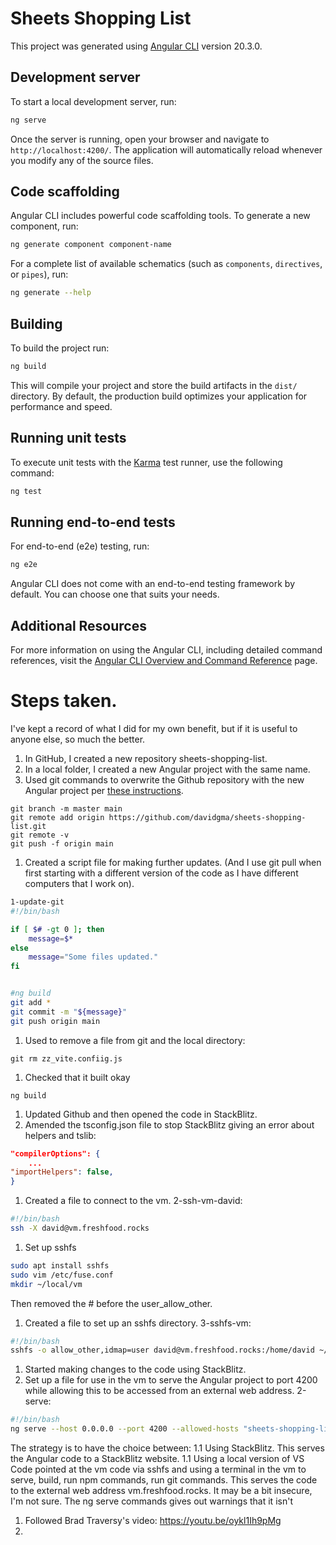 # Sheets Shopping List

This project was generated using [Angular CLI](https://github.com/angular/angular-cli) version 20.3.0.

## Development server

To start a local development server, run:

```bash
ng serve
```

Once the server is running, open your browser and navigate to `http://localhost:4200/`. The application will automatically reload whenever you modify any of the source files.

## Code scaffolding

Angular CLI includes powerful code scaffolding tools. To generate a new component, run:

```bash
ng generate component component-name
```

For a complete list of available schematics (such as `components`, `directives`, or `pipes`), run:

```bash
ng generate --help
```

## Building

To build the project run:

```bash
ng build
```

This will compile your project and store the build artifacts in the `dist/` directory. By default, the production build optimizes your application for performance and speed.

## Running unit tests

To execute unit tests with the [Karma](https://karma-runner.github.io) test runner, use the following command:

```bash
ng test
```

## Running end-to-end tests

For end-to-end (e2e) testing, run:

```bash
ng e2e
```

Angular CLI does not come with an end-to-end testing framework by default. You can choose one that suits your needs.

## Additional Resources

For more information on using the Angular CLI, including detailed command references, visit the [Angular CLI Overview and Command Reference](https://angular.dev/tools/cli) page.


# Steps taken. 
I've kept a record of what I did for my own benefit, but if it is useful to anyone else, so much the better.

1. In GitHub, I created a new repository sheets-shopping-list.
1. In a local folder, I created a new Angular project with the same name.
1. Used git commands to overwrite the Github repository with the new Angular project per [these instructions](https://docs.github.com/en/migrations/importing-source-code/using-the-command-line-to-import-source-code/adding-locally-hosted-code-to-github#adding-a-local-repository-to-github-using-git).
```
git branch -m master main
git remote add origin https://github.com/davidgma/sheets-shopping-list.git
git remote -v
git push -f origin main
```
1. Created a script file for making further updates. (And I use git pull when first starting with a different version of the code as I have different computers that I work on).
```bash
1-update-git
#!/bin/bash

if [ $# -gt 0 ]; then
	message=$*
else
	message="Some files updated."
fi


#ng build
git add *
git commit -m "${message}"
git push origin main

```
1. Used to remove a file from git and the local directory:
```
git rm zz_vite.confiig.js
```
1. Checked that it built okay
```
ng build
```
1. Updated Github and then opened the code in StackBlitz.
1. Amended the tsconfig.json file to stop StackBlitz giving an error about helpers and tslib:
```json
"compilerOptions": {
	...
"importHelpers": false,
}
```
1. Created a file to connect to the vm. 2-ssh-vm-david:
```bash
#!/bin/bash
ssh -X david@vm.freshfood.rocks 
```
1. Set up sshfs
```bash
sudo apt install sshfs
sudo vim /etc/fuse.conf
mkdir ~/local/vm
```
Then removed the # before the user_allow_other.
1. Created a file to set up an sshfs directory. 3-sshfs-vm:
```bash
#!/bin/bash
sshfs -o allow_other,idmap=user david@vm.freshfood.rocks:/home/david ~/local/vm 

```
1. Started making changes to the code using StackBlitz.
1. Set up a file for use in the vm to serve the Angular project to port 4200 while allowing this to be accessed from an external web address.
2-serve:
```bash
#!/bin/bash
ng serve --host 0.0.0.0 --port 4200 --allowed-hosts "sheets-shopping-list"
```
The strategy is to have the choice between:
1.1 Using StackBlitz. This serves the Angular code to a StackBlitz website.
1.1 Using a local version of VS Code pointed at the vm code via sshfs and using a terminal in the vm to serve, build, run npm commands, run git commands. This serves the code to the external web address vm.freshfood.rocks. It may be a bit insecure, I'm not sure. The ng serve commands gives out warnings that it isn't 
1. Followed Brad Traversy's video: https://youtu.be/oykl1Ih9pMg
1. 
